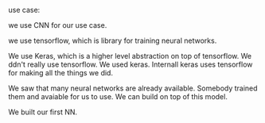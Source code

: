use case:

we use CNN for our use case.

we use tensorflow, which is library for training neural networks.

We use Keras, which is a higher level abstraction on top of tensorflow. We ddn't really use tensorflow. We used keras. Internall keras uses tensorflow for making all the things we did. 

We saw that many neural networks are already available. Somebody trained them and avaiable for us to use. We can build on top of this model. 

We built our first NN. 